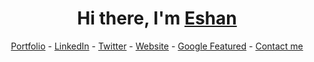 
<!---
Eshan-alt/Eshan-alt is a ✨ special ✨ repository because its `README.md` (this file) appears on your GitHub profile.
You can click the Preview link to take a look at your changes.
--->
<h1 align="center"> Hi there, I'm <a href="https://www.linkedin.com/in/eshangarg/">Eshan</a> </h1>

<!--- Adding Header Elements -->
<p align="center">
  <a href="http://sanjaykv.com/">Portfolio</a> -
  <a href="https://www.linkedin.com/in/sanjay-k-v/">LinkedIn</a> - 
  <a href="https://x.com/sanjay_kv_">Twitter</a> -
  <a href="https://recodehive.com/">Website</a> -
  <a href="https://crowdsource.google.com/about/blog/community-spotlight-friendship/">Google Featured</a> -
  <a href="https://topmate.io/sanjaykv/">Contact me</a> 
</p>
